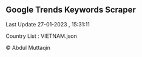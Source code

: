 

## Google Trends Keywords Scraper 
 
Last Update 27-01-2023 , 15:31:11

Country List :
VIETNAM.json



© Abdul Muttaqin 
